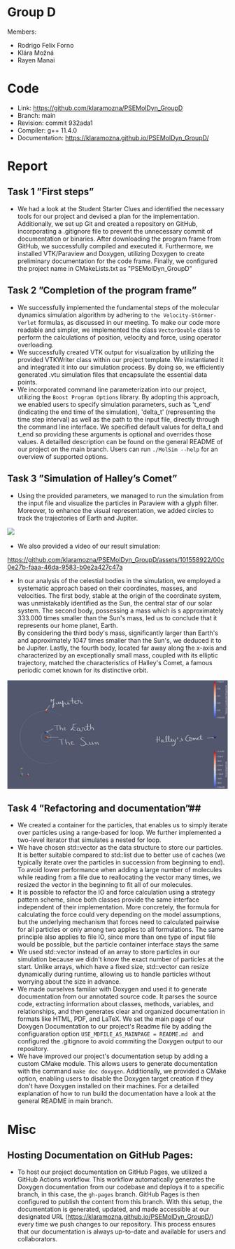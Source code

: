 # Group D #
Members:
* Rodrigo Felix Forno
* Klára Možná
* Rayen Manai

# Code #
* Link:     https://github.com/klaramozna/PSEMolDyn_GroupD
* Branch:   main
* Revision: commit 932ada1
* Compiler: g++ 11.4.0
* Documentation: https://klaramozna.github.io/PSEMolDyn_GroupD/


# Report #
## Task 1 ”First steps” ##
* We had a look at the Student Starter Clues and identified the necessary tools for our project and devised a plan for the implementation. Additionally, we set up Git and created a repository on GitHub, incorporating a .gitignore file to prevent the unnecessary commit of documentation or binaries. After downloading the program frame from GitHub, we successfully compiled and executed it. Furthermore, we installed VTK/Paraview and Doxygen, utilizing Doxygen to create preliminary documentation for the code frame. Finally, we configured the project name in CMakeLists.txt as "PSEMolDyn_GroupD"
## Task 2 ”Completion of the program frame” ##
* We successfully implemented the fundamental steps of the molecular dynamics simulation algorithm by adhering to ```the Velocity-Störmer-Verlet``` formulas, as discussed in our meeting. To make our code more readable and simpler, we implemented the class ```VectorDouble``` class to perform the calculations of position, velocity and force, using operator overloading.
* We successfully created VTK output for visualization by utilizing the provided VTKWriter class within our project template. We instantiated it and integrated it into our simulation process. By doing so, we efficiently generated .vtu simulation files that encapsulate the essential data points.
* We incorporated command line parameterization into our project, utilizing the ```Boost Program Options``` library. By adopting this approach, we enabled users to specify simulation parameters, such as 't_end' (indicating the end time of the simulation), 'delta_t' (representing the time step interval) as well as the path to the input file, directly through the command line interface. We specified default values for delta_t and t_end so providing these arguments is optional and overrides those values. A detailled description can be found on the general README of our project on the main branch. Users can run ```./MolSim --help``` for an overview of supported options. 

## Task 3 ”Simulation of Halley’s Comet” ##
* Using the provided parameters, we managed to run the simulation from the input file and visualize the particles in Paraview with a glyph filter. Moreover, to enhance the visual representation, we added circles to track the trajectories of Earth and Jupiter. 
<img src=start_state.png>

* We also provided a video of our result simulation:
  
https://github.com/klaramozna/PSEMolDyn_GroupD/assets/101558922/00c0e27b-faaa-46da-9583-b0e2a427c47a

* In our analysis of the celestial bodies in the simulation, we employed a systematic approach based on their coordinates, masses, and velocities. The first body, stable at the origin of the coordinate system, was unmistakably identified as the Sun, the central star of our solar system. The second body, possessing a mass which is s approximately 333.000 times smaller than the Sun's mass, led us to conclude that it represents our home planet, Earth.    
By considering the third body's mass, significantly larger than Earth's and approximately 1047 times smaller than the Sun's, we deduced it to be Jupiter. Lastly, the fourth body, located far away along the x-axis and characterized by an exceptionally small mass, coupled with its elliptic trajectory, matched the characteristics of Halley's Comet, a famous periodic comet known for its distinctive orbit.

<img src="planets_annotated.jpg">

## Task 4 ”Refactoring and documentation”##
* We created a container for the particles, that enables us to simply iterate over particles using a range-based for loop. We further implemented a two-level iterator that simulates a nested for loop.
* We have chosen std::vector as the data structure to store our particles. It is better suitable compared to std::list due to better use of caches (we typically iterate over the particles in succession from beginning to end). To avoid lower performance when adding a large number of molecules while reading from a file due to reallocating the vector many times, we resized the vector in the beginning to fit all of our molecules.
* It is possible to refactor the IO and force calculation using a strategy pattern scheme, since both classes provide the same interface independent of their implementation. More concretely, the formula for calculating the force could very depending on the model assumptions, but the underlying mechanism that forces need to calculated pairwise for all particles or only among two applies to all formulations. The same principle also applies to file IO, since more than one type of input file would be possible, but the particle container interface stays the same
* We used std::vector instead of an array to store particles in our simulation because we didn't know the exact number of particles at the start. Unlike arrays, which have a fixed size, std::vector can resize dynamically during runtime, allowing us to handle particles without worrying about the size in advance.
* We made ourselves familiar with Doxygen and used it to generate documentation from our annotated source code. It parses the source code, extracting information about classes, methods, variables, and relationships, and then generates clear and organized documentation in formats like HTML, PDF, and LaTeX. We set the main page of our Doxygen Documentation to our project's Readme file by adding the configuaration option ```USE_MDFILE_AS_MAINPAGE = README.md ``` and configured the .gitignore to avoid commiting the Doxygen output to our repository.
* We have improved our project's documentation setup by adding a custom CMake module. This allows users to generate documentation with the command ```make doc doxygen```. Additionally, we provided a CMake option, enabling users to disable the Doxygen target creation if they don't have Doxygen installed on their machines. For a detailled explanation of how to run build the documentation have a look at the general README in main branch.
  
# Misc #
## Hosting Documentation on GitHub Pages: ##
* To host our project documentation on GitHub Pages, we utilized a GitHub Actions workflow. This workflow automatically generates the Doxygen documentation from our codebase and deploys it to a specific branch, in this case, the ```gh-pages``` branch. GitHub Pages is then configured to publish the content from this branch. With this setup, the documentation is generated, updated, and made accessible at our designated URL (https://klaramozna.github.io/PSEMolDyn_GroupD/) every time we push changes to our repository. This process ensures that our documentation is always up-to-date and available for users and collaborators.
